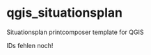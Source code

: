 qgis_situationsplan
===================

Situationsplan printcomposer template for QGIS

IDs fehlen noch! 
